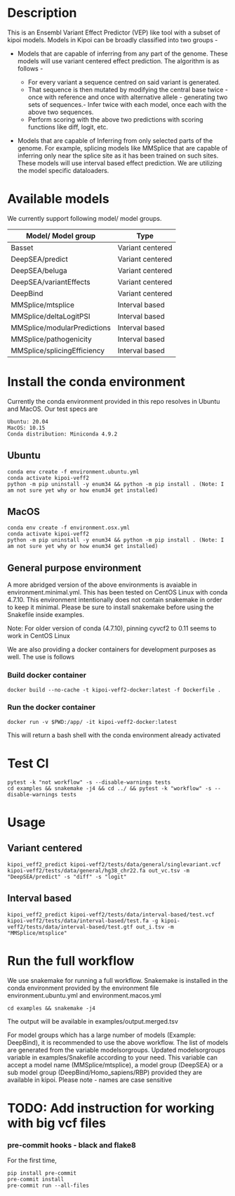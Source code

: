 # Description

  

This is an Ensembl Variant Effect Predictor (VEP) like tool with a subset of kipoi models. Models in Kipoi can be broadly classified into two groups -

- Models that are capable of inferring from any part of the genome. These models will use variant centered effect prediction. The algorithm is as follows - 

	- For every variant a sequence centred on said variant is generated.
	- That sequence is then mutated by modifying the central base twice - once with reference and once with alternative allele - generating two sets of sequences.- Infer twice with each model, once each with the above two sequences.
	- Perform scoring with the above two predictions with scoring functions like diff, logit, etc.


- Models that are capable of Inferring from only selected parts of the genome. For example, splicing models like MMSplice that are capable of inferring only near the splice site as it has been trained on such sites. These models will use interval based effect prediction. We are utilizing the model specific dataloaders. 

# Available models

We currently support following model/ model groups.

| Model/ Model group           | Type             |
|------------------------------|------------------|
| Basset                       | Variant centered |
| DeepSEA/predict              | Variant centered |
| DeepSEA/beluga               | Variant centered |
| DeepSEA/variantEffects       | Variant centered |
| DeepBind                     | Variant centered |
| MMSplice/mtsplice            | Interval based   |
| MMSplice/deltaLogitPSI       | Interval based   |
| MMSplice/modularPredictions  | Interval based   |
| MMSplice/pathogenicity       | Interval based   |
| MMSplice/splicingEfficiency  | Interval based   |


# Install the conda environment 

Currently the conda environment provided in this repo resolves in Ubuntu and MacOS. Our test specs are
```
Ubuntu: 20.04
MacOS: 10.15
Conda distribution: Miniconda 4.9.2
```

## Ubuntu

```
conda env create -f environment.ubuntu.yml
conda activate kipoi-veff2
python -m pip uninstall -y enum34 && python -m pip install . (Note: I am not sure yet why or how enum34 get installed)
```

## MacOS
```
conda env create -f environment.osx.yml
conda activate kipoi-veff2
python -m pip uninstall -y enum34 && python -m pip install . (Note: I am not sure yet why or how enum34 get installed)
```

## General purpose environment

A more abridged version of the above environments is avaiable in environment.minimal.yml. 
This has been tested on CentOS Linux with conda 4.7.10. This environment intentionally does
not contain snakemake in order to keep it minimal. Please be sure to install snakemake before
using the Snakefile inside examples. 

Note: For older version of conda (4.7.10), pinning cyvcf2 to 0.11 seems to work in CentOS Linux

We are also providing a docker containers for development purposes as well. The use is follows

### Build docker container

```
docker build --no-cache -t kipoi-veff2-docker:latest -f Dockerfile .
```

### Run the docker container

```
docker run -v $PWD:/app/ -it kipoi-veff2-docker:latest
```
This will return a bash shell with the conda environment already activated

# Test CI

```
pytest -k "not workflow" -s --disable-warnings tests
cd examples && snakemake -j4 && cd ../ && pytest -k "workflow" -s --disable-warnings tests
```

# Usage

## Variant centered
```
kipoi_veff2_predict kipoi-veff2/tests/data/general/singlevariant.vcf kipoi-veff2/tests/data/general/hg38_chr22.fa out_vc.tsv -m "DeepSEA/predict" -s "diff" -s "logit"
```

## Interval based

```
kipoi_veff2_predict kipoi-veff2/tests/data/interval-based/test.vcf kipoi-veff2/tests/data/interval-based/test.fa -g kipoi-veff2/tests/data/interval-based/test.gtf out_i.tsv -m "MMSplice/mtsplice"
```

# Run the full workflow

We use snakemake for running a full workflow. Snakemake is installed in the conda environment provided by the environment file environment.ubuntu.yml and environment.macos.yml
```
cd examples && snakemake -j4
```
The output will be available in examples/output.merged.tsv 

For model groups which has a large number of models (Example: DeepBind), it is recommended to use the above workflow. The list of 
models are generated from the variable modelsorgroups. Updated modelsorgroups variable in examples/Snakefile according to your need. 
This variable can accept a model name (MMSplice/mtsplice), a model group (DeepSEA) or a sub model group (DeepBind/Homo_sapiens/RBP)
provided they are available in kipoi. Please note - names are case sensitive

# TODO: Add instruction for working with big vcf files 


### pre-commit hooks - black and flake8

For the first time,
```
pip install pre-commit 
pre-commit install
pre-commit run --all-files
```
